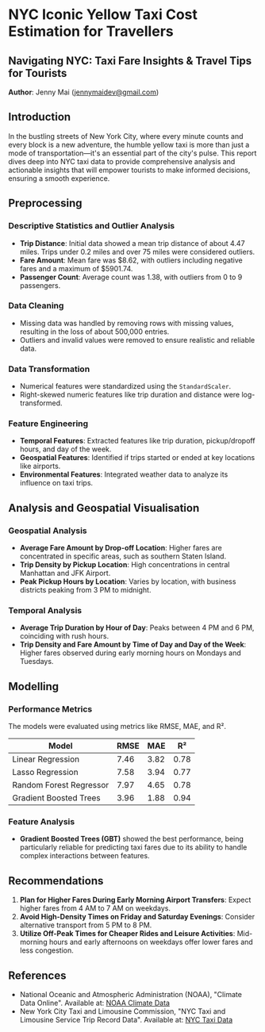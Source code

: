 # NYC Iconic Yellow Taxi Cost Estimation for Travellers

## Navigating NYC: Taxi Fare Insights & Travel Tips for Tourists

**Author**: Jenny Mai (jennymaidev@gmail.com)

## Introduction

In the bustling streets of New York City, where every minute counts and every block is a new adventure, the humble yellow taxi is more than just a mode of transportation—it's an essential part of the city's pulse. This report dives deep into NYC taxi data to provide comprehensive analysis and actionable insights that will empower tourists to make informed decisions, ensuring a smooth experience.

## Preprocessing

### Descriptive Statistics and Outlier Analysis

- **Trip Distance**: Initial data showed a mean trip distance of about 4.47 miles. Trips under 0.2 miles and over 75 miles were considered outliers.
- **Fare Amount**: Mean fare was $8.62, with outliers including negative fares and a maximum of $5901.74.
- **Passenger Count**: Average count was 1.38, with outliers from 0 to 9 passengers.

### Data Cleaning

- Missing data was handled by removing rows with missing values, resulting in the loss of about 500,000 entries.
- Outliers and invalid values were removed to ensure realistic and reliable data.

### Data Transformation

- Numerical features were standardized using the `StandardScaler`.
- Right-skewed numeric features like trip duration and distance were log-transformed.

### Feature Engineering

- **Temporal Features**: Extracted features like trip duration, pickup/dropoff hours, and day of the week.
- **Geospatial Features**: Identified if trips started or ended at key locations like airports.
- **Environmental Features**: Integrated weather data to analyze its influence on taxi trips.

## Analysis and Geospatial Visualisation

### Geospatial Analysis

- **Average Fare Amount by Drop-off Location**: Higher fares are concentrated in specific areas, such as southern Staten Island.
- **Trip Density by Pickup Location**: High concentrations in central Manhattan and JFK Airport.
- **Peak Pickup Hours by Location**: Varies by location, with business districts peaking from 3 PM to midnight.

### Temporal Analysis

- **Average Trip Duration by Hour of Day**: Peaks between 4 PM and 6 PM, coinciding with rush hours.
- **Trip Density and Fare Amount by Time of Day and Day of the Week**: Higher fares observed during early morning hours on Mondays and Tuesdays.

## Modelling

### Performance Metrics

The models were evaluated using metrics like RMSE, MAE, and R².

| Model                  | RMSE | MAE  | R²  |
|------------------------|------|------|-----|
| Linear Regression      | 7.46 | 3.82 | 0.78|
| Lasso Regression       | 7.58 | 3.94 | 0.77|
| Random Forest Regressor| 7.97 | 4.65 | 0.78|
| Gradient Boosted Trees | 3.96 | 1.88 | 0.94|

### Feature Analysis

- **Gradient Boosted Trees (GBT)** showed the best performance, being particularly reliable for predicting taxi fares due to its ability to handle complex interactions between features.

## Recommendations

1. **Plan for Higher Fares During Early Morning Airport Transfers**: Expect higher fares from 4 AM to 7 AM on weekdays.
2. **Avoid High-Density Times on Friday and Saturday Evenings**: Consider alternative transport from 5 PM to 8 PM.
3. **Utilize Off-Peak Times for Cheaper Rides and Leisure Activities**: Mid-morning hours and early afternoons on weekdays offer lower fares and less congestion.

## References

- National Oceanic and Atmospheric Administration (NOAA), "Climate Data Online". Available at: [NOAA Climate Data](https://www.weather.gov/wrh/Climate?wfo=okx)
- New York City Taxi and Limousine Commission, "NYC Taxi and Limousine Service Trip Record Data". Available at: [NYC Taxi Data](https://www.nyc.gov/site/tlc/about/tlc-trip-record-data.page)
